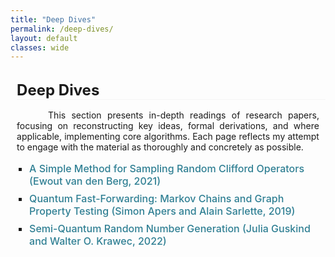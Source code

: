 ```yaml
---
title: "Deep Dives"
permalink: /deep-dives/
layout: default
classes: wide
---
```


<!-- Top Navigation Bar (Empty but maintaining design consistency) -->
<div class="learning-topnav">
  <a>&#8203;</a>
  <a>&#8203;</a>  
  <a>&#8203;</a>  
</div>

<!-- Main Content Style -->
<style>
.text-block {
    margin-left: 2%;
    margin-right: 2%;
    text-align: justify;
    text-indent: 50px;
    margin-bottom: 1rem;
}

h1 {
    all: unset;
    display: block;
    font-size: 1.5rem;
    font-weight: bold;
    text-align: left;
    margin-left: 2%;
    margin-bottom: 1rem;
    border-bottom: 0.5px solid #f5f5f5;
}

/* TOC Container Styling */
#toc-container {
    margin-left: 2%;
    margin-right: 2%;
    padding-bottom: 1rem;
}

#toc-container ul {
    list-style-type: square;
    padding-left: 20px;
}

#toc-container li {
    margin-bottom: 0.5rem;
    font-size: 1rem;
}

#toc-container a {
    text-decoration: none;
    color: #2f7f93;
    font-weight: 500;
    transition: color 0.3s;
}

#toc-container a:hover {
    color: #1a5e73;
    text-decoration: underline;
}
</style>

<!-- Main Heading -->
<h1>Deep Dives</h1>

<!-- Introduction Paragraph -->
<div class="text-block">
This section presents in-depth readings of research papers, focusing on reconstructing key ideas, formal derivations, and where applicable, implementing core algorithms. Each page reflects my attempt to engage with the material as thoroughly and concretely as possible.
</div>

<!-- Table of Contents -->
<div id="toc-container">
  <ul>
    <li><a href="/explorations/analysis-1/">A Simple Method for Sampling Random Clifford Operators (Ewout van den Berg, 2021)</a></li>
    <li><a href="/explorations/analysis-2/">Quantum Fast-Forwarding: Markov Chains and Graph Property Testing (Simon Apers and Alain Sarlette, 2019)</a></li>
    <li><a href="/explorations/analysis-3/">Semi-Quantum Random Number Generation (Julia Guskind and Walter O. Krawec, 2022)</a></li>
  </ul>
</div>

